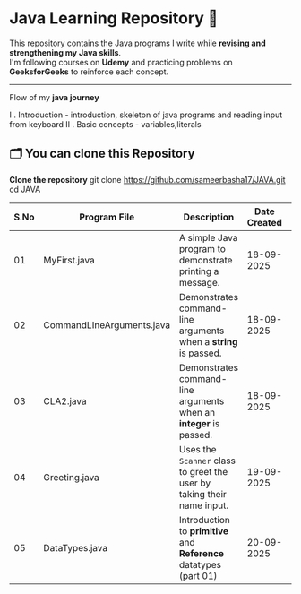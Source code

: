
# Java Learning Repository 🚀

This repository contains the Java programs I write while **revising and strengthening my Java skills**.  
I'm following courses on **Udemy** and practicing problems on **GeeksforGeeks** to reinforce each concept.

---

Flow of my **java journey**

I . Introduction - introduction, skeleton of java programs and reading input from keyboard
II . Basic concepts - variables,literals



## 🗂️ You can clone this Repository 
 **Clone the repository**
   git clone https://github.com/sameerbasha17/JAVA.git
   cd JAVA

| S.No | Program File                 | Description                                                           | Date Created | Flow |
|------|------------------------------|------------------------------------------------------------------------|-------------|------|
| 01   | MyFirst.java                 | A simple Java program to demonstrate printing a message.               | 18-09-2025  | I    |
| 02   | CommandLIneArguments.java    | Demonstrates command-line arguments when a **string** is passed.       | 18-09-2025  | I    |
| 03   | CLA2.java                    | Demonstrates command-line arguments when an **integer** is passed.     | 18-09-2025  | I    |
| 04   | Greeting.java                | Uses the `Scanner` class to greet the user by taking their name input. | 19-09-2025  | I    |
| 05   | DataTypes.java               | Introduction to **primitive** and **Reference** datatypes (part 01)    | 20-09-2025  | II   |

